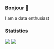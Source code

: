 ### Bonjour 👋

I am  a  data enthusiast

### Statistics

<p align="left">
 <imgsrc="https://github-readme-stats.vercel.app/api?username=qiqinn&theme=vue-dark&show_icons=true&hide_border=true&count_private=true"/>
<img src="https://github-readme-streak-stats.herokuapp.com/?user=qiqinn&theme=vue-dark&hide_border=true" />
<img src="https://github-readme-stats.vercel.app/api/top-langs/?username=qiqinn&theme=vue-dark&show_icons=true&hide_border=true&layout=compact"/>
<p>
